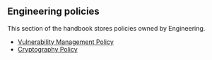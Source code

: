 ## Engineering policies

This section of the handbook stores policies owned by Engineering.

- [Vulnerability Management Policy](./vulnerability-management-policy.md)
- [Cryptography Policy](../admin-exp/security/cryptography-policy.md)
